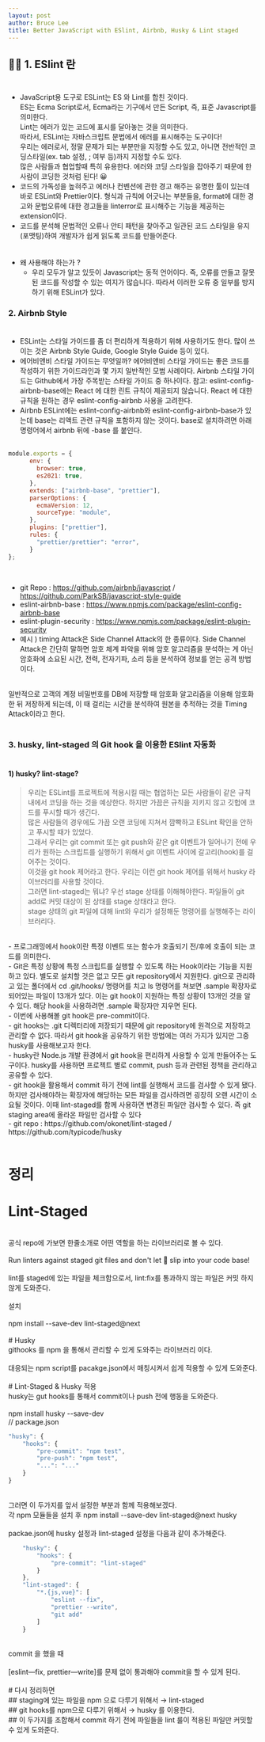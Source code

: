 ```yaml
---
layout: post
author: Bruce Lee
title: Better JavaScript with ESlint, Airbnb, Husky & Lint staged
---
```


## 👨‍🎓 1. ESlint 란<br/><br/>
- JavaScript용 도구로 ESLint는 ES 와 Lint를 합친 것이다.<br/>
  ES는 Ecma Script로서, Ecma라는 기구에서 만든 Script, 즉, 표준 Javascript를 의미한다.<br/>
  Lint는 에러가 있는 코드에 표시를 달아놓는 것을 의미한다.<br/>
  따라서, ESLint는 자바스크립트 문법에서 에러를 표시해주는 도구이다!<br/>
  우리는 에러로서, 정말 문제가 되는 부분만을 지정할 수도 있고, 아니면 전반적인 코딩스타일(ex. tab 설정, ; 여부 등)까지 지정할 수도 있다.<br/>
  많은 사람들과 협업할때 특히 유용한다. 에러와 코딩 스타일을 잡아주기 때문에 한 사람이 코딩한 것처럼 된다! 😀<br/>
- 코드의 가독성을 높혀주고 에러나 컨벤션에 관한 경고 해주는 유명한 툴이 있는데<br/>
  바로 ESLint와 Prettier이다. 형식과 규칙에 어긋나는 부분들을, format에 대한 경고와 문법오류에 대한 경고들을 linterror로 표시해주는 기능을 제공하는 extension이다.<br/>
- 코드를 분석해 문법적인 오류나 안티 패턴을 찾아주고 일관된 코드 스타일을 유지(포맷팅)하여 개발자가 쉽게 읽도록 코드를 만들어준다.<br/>
  <br/><br/>
- 왜 사용해야 하는가 ?<br/>
    - 우리 모두가 알고 있듯이 Javascript는 동적 언어이다. 즉, 오류를 만들고 잘못된 코드를 작성할 수 있는 여지가 많습니다. 따라서 이러한 오류 중 일부를 방지하기 위해 ESLint가 있다.<br/>

### 2. Airbnb Style <br/><br/>
- ESLint는 스타일 가이드를 좀 더 편리하게 적용하기 위해 사용하기도 한다. 많이 쓰이는 것은 Airbnb Style Guide, Google Style Guide 등이 있다.<br/>
- 에어비앤비 스타일 가이드는 무엇일까? 에어비앤비 스타일 가이드는 좋은 코드를 작성하기 위한 가이드라인과 몇 가지 일반적인 모범 사례이다. Airbnb 스타일 가이드는 Github에서 가장 주목받는 스타일 가이드 중 하나이다. 참고: eslint-config-airbnb-base에는 React 에 대한 린트 규칙이 제공되지 않습니다. React 에 대한 규칙을 원하는 경우 eslint-config-airbnb 사용을 고려한다.<br/>
- Airbnb ESLint에는 eslint-config-airbnb와 eslint-config-airbnb-base가 있는데 base는 리액트 관련 규칙을 포함하지 않는 것이다. base로 설치하려면 아래 명령어에서 airbnb 뒤에 -base 를 붙인다.<br/>
  <br/>

```javascript
module.exports = {
      env: {
        browser: true,
        es2021: true,
      },
      extends: ["airbnb-base", "prettier"],
      parserOptions: {
        ecmaVersion: 12,
        sourceType: "module",
      },
      plugins: ["prettier"],
      rules: {
        "prettier/prettier": "error",
      }
};
```
<br/>

- git Repo : https://github.com/airbnb/javascript / https://github.com/ParkSB/javascript-style-guide<br/>
- eslint-airbnb-base : https://www.npmjs.com/package/eslint-config-airbnb-base<br/>
- eslint-plugin-security : https://www.npmjs.com/package/eslint-plugin-security<br/>
- 예시 ) timing Attack은 Side Channel Attack의 한 종류이다. Side Channel Attack은 간단히 말하면 암호 체계 파악을 위해 암호 알고리즘을 분석하는 게 아닌 암호화에 소요된 시간, 전력, 전자기파, 소리 등을 분석하여 정보를 얻는 공격 방법이다.<br/>
<br/>
일반적으로 고객의 계정 비밀번호를 DB에 저장할 때 암호화 알고리즘을 이용해 암호화한 뒤 저장하게 되는데, 이 때 걸리는 시간을 분석하여 원본을 추적하는 것을 Timing Attack이라고 한다.<br/>
<br/>

### 3. husky, lint-staged 의 Git hook 을 이용한 ESlint 자동화 <br/><br/>
#### 1) husky? lint-stage?<br/>
>   우리는 ESLint를 프로젝트에 적용시킬 때는 협업하는 모든 사람들이 같은 규칙 내에서 코딩을 하는 것을 예상한다. 하지만 가끔은 규칙을 지키지 않고 깃헙에 코드를 푸시할 때가 생긴다.<br/>
많은 사람들의 경우에도 가끔 오랜 코딩에 지쳐서 깜빡하고 ESLint 확인을 안하고 푸시할 때가 있었다.<br/>
그래서 우리는 git commit 또는 git push와 같은 git 이벤트가 일어나기 전에 우리가 원하는 스크립트를 실행하기 위해서 git 이벤트 사이에 갈고리(hook)를 걸어주는 것이다.<br/>
이것을 git hook 제어라고 한다. 우리는 이런 git hook 제어를 위해서 husky 라이브러리를 사용할 것이다.<br/>
그러면 lint-staged는 뭐냐? 우선 stage 상태를 이해해야한다. 파일들이 git add로 커밋 대상이 된 상태를 stage 상태라고 한다.<br/>
stage 상태의 git 파일에 대해 lint와 우리가 설정해둔 명령어를 실행해주는 라이브러리다.<br/>

<br/>
- 프로그래밍에서 hook이란 특정 이벤트 또는 함수가 호출되기 전/후에 호출이 되는 코드를 의미한다.<br/>
- Git은 특정 상황에 특정 스크립트를 실행할 수 있도록 하는 Hook이라는 기능을 지원하고 있다. 별도로 설치할 것은 없고 모든 git repository에서 지원한다. git으로 관리하고 있는 폴더에서 cd .git/hooks/ 명령어를 치고 ls 명령어를 쳐보면 .sample 확장자로 되어있는 파일이 13개가 있다. 이는 git hook이 지원하는 특정 상황이 13개인 것을 알 수 있다. 해당 hook을 사용하려면 .sample 확장자만 지우면 된다.<br/>
- 이번에 사용해볼 git hook은 pre-commit이다.<br/>
- git hooks는 .git 디렉터리에 저장되기 때문에 git repository에 원격으로 저장하고 관리할 수 없다. 따라서 git hook을 공유하기 위한 방법에는 여러 가지가 있지만 그중 husky를 사용해보고자 한다.<br/>
- husky란 Node.js 개발 환경에서 git hook을 편리하게 사용할 수 있게 만들어주는 도구이다. husky를 사용하면 프로젝트 별로 commit, push 등과 관련된 정책을 관리하고 공유할 수 있다.<br/>
- git hook을 활용해서 commit 하기 전에 lint를 실행해서 코드를 검사할 수 있게 됐다. 하지만 검사해야하는 확장자에 해당하는 모든 파일을 검사하려면 굉장히 오랜 시간이 소요될 것이다. 이때 lint-staged를 함께 사용하면 변경된 파일만 검사할 수 있다. 즉 git staging area에 올라온 파일만 검사할 수 있다<br/>
- git repo : https://github.com/okonet/lint-staged / https://github.com/typicode/husky<br/>
<br/>

# 정리<br/>
# Lint-Staged<br/>
<br/>
공식 repo에 가보면 한줄소개로 어떤 역할을 하는 라이브러리로 볼 수 있다.<br/>
<br/>
Run linters against staged git files and don't let 💩 slip into your code base!<br/>
<br/>
lint를 staged에 있는 파일을 체크함으로서, lint:fix를 통과하지 않는 파일은 커밋 하지 않게 도와준다.<br/>
<br/>
설치<br/>
<br/>
npm install --save-dev lint-staged@next<br/>
<br/>
# Husky<br/>
githooks 를 npm 을 통해서 관리할 수 있게 도와주는 라이브러리 이다.<br/>
<br/>
대응되는 npm script를 pacakge.json에서 매칭시켜서 쉽게 적용할 수 있게 도와준다.<br/>
<br/>
# Lint-Staged & Husky 적용<br/>
husky는 gut hooks를 통해서 commit이나 push 전에 행동을 도와준다.<br/>
<br/>
npm install husky --save-dev<br/>
// package.json<br/>

```javascript
"husky": {
    "hooks": {
        "pre-commit": "npm test",
        "pre-push": "npm test",
        "...": "..."
    }
}
```
<br/>
그러면 이 두가지를 앞서 설정한 부분과 함께 적용해보겠다.<br/>
각 npm 모듈들을 설치 후 npm install --save-dev lint-staged@next husky<br/>
<br/>
packae.json에 husky 설정과 lint-staged 설정을 다음과 같이 추가해준다.<br/>

```javascript
    "husky": {
        "hooks": {
            "pre-commit": "lint-staged"
        }
    },
    "lint-staged": {
        "*.{js,vue}": [
            "eslint --fix",
            "prettier --write",
            "git add"
        ]
    }
```
<br/>
commit 을 했을 때<br/>
<br/>
[eslint—fix, prettier—write]를 문제 없이 통과해야 commit을 할 수 있게 된다.<br/>
<br/>
# 다시 정리하면<br/>
## staging에 있는 파일을 npm 으로 다루기 위해서 → lint-staged<br/>
## git hooks를 npm으로 다루기 위해서 → husky 를 이용한다.<br/>
## 이 두가지를 조합해서 commit 하기 전에 파일들을 lint 룰이 적용된 파일만 커밋할 수 있게 도와준다.<br/>